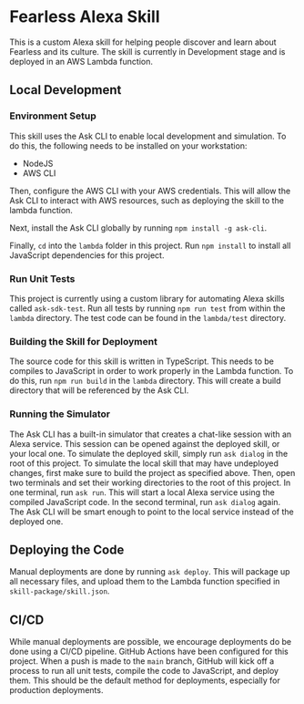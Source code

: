 # Fearless Alexa Skill

This is a custom Alexa skill for helping people discover and learn about Fearless and its culture.  The skill is currently in Development stage and is deployed in an AWS Lambda function.

## Local Development

### Environment Setup
This skill uses the Ask CLI to enable local development and simulation.  To do this, the following needs to be installed on your workstation:
- NodeJS
- AWS CLI

Then, configure the AWS CLI with your AWS credentials.  This will allow the Ask CLI to interact with AWS resources, such as deploying the skill to the lambda function.

Next, install the Ask CLI globally by running `npm install -g ask-cli`.

Finally, `cd` into the `lambda` folder in this project.  Run `npm install` to install all JavaScript dependencies for this project.

### Run Unit Tests
This project is currently using a custom library for automating Alexa skills called `ask-sdk-test`.  Run all tests by running `npm run test` from within the `lambda` directory.  The test code can be found in the `lambda/test` directory.

### Building the Skill for Deployment
The source code for this skill is written in TypeScript.  This needs to be compiles to JavaScript in order to work properly in the Lambda function.  To do this, run `npm run build` in the `lambda` directory.  This will create a build directory that will be referenced by the Ask CLI.  

### Running the Simulator
The Ask CLI has a built-in simulator that creates a chat-like session with an Alexa service.  This session can be opened against the deployed skill, or your local one.  To simulate the deployed skill, simply run `ask dialog` in the root of this project.  To simulate the local skill that may have undeployed changes, first make sure to build the project as specified above.  Then, open two terminals and set their working directories to the root of this project.  In one terminal, run `ask run`.  This will start a local Alexa service using the compiled JavaScript code.  In the second terminal, run `ask dialog` again.  The Ask CLI will be smart enough to point to the local service instead of the deployed one.

## Deploying the Code
Manual deployments are done by running `ask deploy`.  This will package up all necessary files, and upload them to the Lambda function specified in `skill-package/skill.json`.  

## CI/CD
While manual deployments are possible, we encourage deployments do be done using a CI/CD pipeline.  GitHub Actions have been configured for this project.  When a push is made to the `main` branch, GitHub will kick off a process to run all unit tests, compile the code to JavaScript, and deploy them.  This should be the default method for deployments, especially for production deployments.